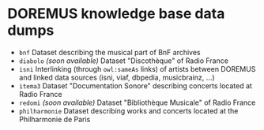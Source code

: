 # DOREMUS knowledge base data dumps

* `bnf` Dataset describing the musical part of BnF archives
* `diabolo` _(soon available)_ Dataset "Discothèque" of Radio France
* `isni` Interlinking (through `owl:sameAs` links) of artists between DOREMUS and linked data sources (isni, viaf, dbpedia, musicbrainz, ...)
* `itema3` Dataset "Documentation Sonore" describing concerts located at Radio France
* `redomi` _(soon available)_ Dataset "Bibliothèque Musicale" of Radio France
* `philharmonie` Dataset describing works and concerts located at the Philharmonie de Paris
